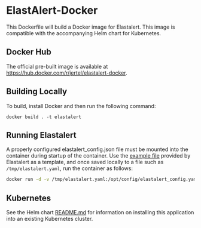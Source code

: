 # ElastAlert-Docker

This Dockerfile will build a Docker image for Elastalert. This image is compatible with the accompanying Helm chart for Kubernetes.

## Docker Hub

The official pre-built image is available at https://hub.docker.com/r/jertel/elastalert-docker.

## Building Locally

To build, install Docker and then run the following command:
```
docker build . -t elastalert
```

## Running Elastalert

A properly configured elastalert_config.json file must be mounted into the container during startup of the container. Use the [example file](https://github.com/Yelp/elastalert/blob/master/config.yaml.example) provided by Elastalert as a template, and once saved locally to a file such as `/tmp/elastalert.yaml`, run the container as follows:

```bash
docker run -d -v /tmp/elastalert.yaml:/opt/config/elastalert_config.yaml jertel/elastalert-docker
```

## Kubernetes

See the Helm chart [README.md](chart/elastalert/README.md) for information on installing this application into an existing Kubernetes cluster.
